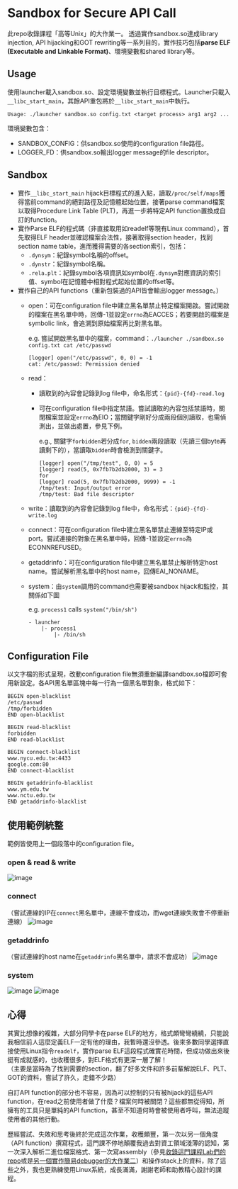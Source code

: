 # Sandbox for Secure API Call
此repo收錄課程「高等Unix」的大作業一。
透過實作sandbox.so達成library injection, API hijacking和GOT rewriting等一系列目的，實作技巧包括**parse ELF (Executable and Linkable Format)**、環境變數和shared library等。

## Usage
使用launcher載入sandbox.so、設定環境變數並執行目標程式。Launcher只載入```__libc_start_main```，其餘API重包將於```__libc_start_main```中執行。
```
Usage: ./launcher sandbox.so config.txt <target process> arg1 arg2 ...
```
環境變數包含：
- SANDBOX_CONFIG：供sandbox.so使用的configuration file路徑。
- LOGGER_FD：供sandbox.so輸出logger message的file descriptor。

## Sandbox
- 實作```__libc_start_main``` hijack目標程式的進入點，讀取```/proc/self/maps```獲得當前command的絕對路徑及記憶體起始位置，接著parse command檔案以取得Procedure Link Table (PLT)，再進一步將特定API function置換成自訂的function。
- 實作Parse ELF的程式碼（非直接取用如readelf等現有Linux command），首先取得ELF header並確認檔案合法性，接著取得section header，找到section name table，進而獲得需要的各section索引，包括：
    - ```.dynsym```：紀錄symbol名稱的offset。
    - ```.dynstr```：紀錄symbol名稱。
    - ```.rela.plt```：紀錄symbol各項資訊如symbol在```.dynsym```對應資訊的索引值、symbol在記憶體中相對程式起始位置的offset等。
- 實作自己的API functions（重新包裝過的API皆會輸出logger message。）
    - open：可在configuration file中建立黑名單禁止特定檔案開啟。嘗試開啟的檔案在黑名單中時，回傳-1並設定```errno```為EACCES；若要開啟的檔案是symbolic link，會追溯到原始檔案再比對黑名單。  
            
        e.g. 嘗試開啟黑名單中的檔案，command：```./launcher ./sandbox.so config.txt cat /etc/passwd```  
        ```
        [logger] open("/etc/passwd", 0, 0) = -1
        cat: /etc/passwd: Permission denied
        ```
    - read：
        - 讀取到的內容會記錄到log file中，命名形式：```{pid}-{fd}-read.log```
        - 可在configuration file中指定禁語。嘗試讀取的內容包括禁語時，關閉檔案並設定```errno```為EIO；當關鍵字剛好分成兩段個別讀取，也需偵測出，並做出處置，參見下例。  
        
            e.g., 關鍵字```forbidden```若分成```for```, ```bidden```兩段讀取（先讀三個byte再讀剩下的），當讀取```bidden```時會檢測到關鍵字。
            ```
            [logger] open("/tmp/test", 0, 0) = 5
            [logger] read(5, 0x7fb7b2db2000, 3) = 3
            for
            [logger] read(5, 0x7fb7b2db2000, 9999) = -1
            /tmp/test: Input/output error
            /tmp/test: Bad file descriptor
            ```
    - write：讀取到的內容會記錄到log file中，命名形式：```{pid}-{fd}-write.log```
    - connect：可在configuration file中建立黑名單禁止連線至特定IP或port。嘗試連接的對象在黑名單中時，回傳-1並設定```errno```為ECONNREFUSED。
    - getaddrinfo：可在configuration file中建立黑名單禁止解析特定host name。嘗試解析黑名單中的host name，回傳EAI_NONAME。
    - system：由```system```調用的command也需要被sandbox hijack和監控，其關係如下圖  

        e.g. ```process1``` calls ```system("/bin/sh")```
        ```
        - launcher
            |- process1
                |- /bin/sh
        ```
    
## Configuration File
以文字檔的形式呈現，改動configuration file無須重新編譯sandbox.so檔即可套用新設定。各API黑名單區塊中每一行為一個黑名單對象，格式如下：
```
BEGIN open-blacklist
/etc/passwd
/tmp/forbidden
END open-blacklist

BEGIN read-blacklist
forbidden
END read-blacklist

BEGIN connect-blacklist
www.nycu.edu.tw:4433
google.com:80
END connect-blacklist

BEGIN getaddrinfo-blacklist
www.ym.edu.tw
www.nctu.edu.tw
END getaddrinfo-blacklist
```

## 使用範例統整
範例皆使用上一個段落中的configuration file。
### open & read & write
![image](https://github.com/luckyjp6/Sandbox-for-Secure-API-Call/assets/96563567/9bcc68c2-0458-44f2-b908-a2cee5c25174)

### connect
（嘗試連線的IP在```connect```黑名單中，連線不會成功，而wget連線失敗會不停重新連線）
![image](https://github.com/luckyjp6/Sandbox-for-Secure-API-Call/assets/96563567/64e891db-bd4e-47a2-99d7-67e261fca5ac)

### getaddrinfo
（嘗試連線的host name在```getaddrinfo```黑名單中，請求不會成功）
![image](https://github.com/luckyjp6/Sandbox-for-Secure-API-Call/assets/96563567/0fc97d30-ffc2-4d88-a958-cfab7cf6ba21)

### system
![image](https://github.com/luckyjp6/Sandbox-for-Secure-API-Call/assets/96563567/ffdfe306-e8b6-4b52-8369-14c638742b13)
![image](https://github.com/luckyjp6/Sandbox-for-Secure-API-Call/assets/96563567/43c946f8-a10f-466b-9f86-fe46287f9207)

## 心得
其實比想像的複雜，大部分同學卡在parse ELF的地方，格式頗彎彎繞繞，只能說我相信前人這麼定義ELF一定有他的理由，我暫時還沒參透。後來多數同學選擇直接使用Linux指令```readelf```，實作parse ELF這段程式確實花時間，但成功做出來後挺有成就感的，也收穫很多，對ELF格式有更深一層了解！  
（主要是當時為了找到需要的section，翻了好多文件和許多前輩解說ELF、PLT、GOT的資料，嘗試了許久，走錯不少路）  

自訂API function的部分也不容易，因為可以控制的只有被hijack的這些API function，在read之前使用者做了什麼？檔案何時被關閉？這些都無從得知，所擁有的工具只是單純的API function，甚至不知道何時會被使用者呼叫，無法追蹤使用者的其他行動。  

歷經嘗試、失敗和思考後終於完成這次作業，收穫頗豐，第一次以另一個角度（API function）撰寫程式，這門課不停地顛覆我過去對資工領域淺薄的認知，第一次深入解析二進位檔案格式、第一次寫assembly（參見[收錄這門課程Lab們的repo](https://github.com/luckyjp6/Advance-Unix-Programming)或是[另一個實作簡易debugger的大作業二](https://github.com/luckyjp6/Simple-Debbuger)）和操作stack上的資料，除了這些之外，我也更熟練使用Linux系統，成長滿滿，謝謝老師和助教精心設計的課程。
